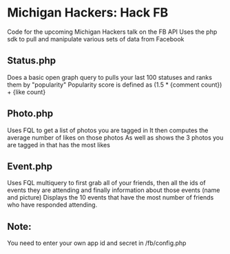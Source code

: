 Michigan Hackers: Hack FB
=========================

Code for the upcoming Michigan Hackers talk on the FB API
Uses the php sdk to pull and manipulate various sets of data from Facebook

Status.php
----------
Does a basic open graph query to pulls your last 100 statuses and ranks them by "popularity"
Popularity score is defined as (1.5 * {comment count}) + {like count}

Photo.php
---------
Uses FQL to get a list of photos you are tagged in
It then computes the average number of likes on those photos
As well as shows the 3 photos you are tagged in that has the most likes

Event.php
---------
Uses FQL multiquery to first grab all of your friends, then all the ids of events they are attending and finally information about those events (name and picture)
Displays the 10 events that have the most number of friends who have responded attending.

Note:
-----
You need to enter your own app id and secret in /fb/config.php
